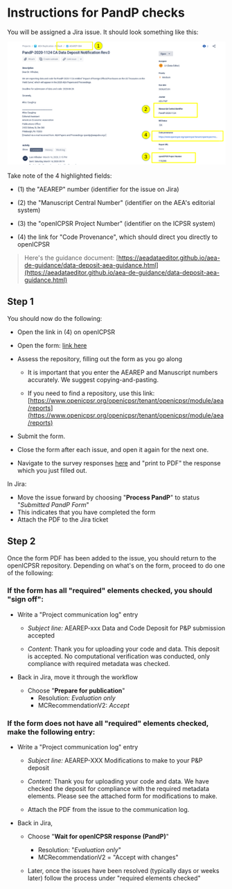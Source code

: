 # Instructions for PandP checks

You will be assigned a Jira issue. It should look something like this:

![](images/Jira-screenshot.png)

Take note of the 4 highlighted fields:

-   \(1) the "AEAREP" number (identifier for the issue on Jira)

-   \(2) the "Manuscript Central Number" (identifier on the AEA's editorial system)

-   \(3) the "openICPSR Project Number" (identifier on the ICPSR system)

-   \(4) the link for "Code Provenance", which should direct you directly to openICPSR

> Here's the guidance document:
[https://aeadataeditor.github.io/aea-de-guidance/data-deposit-aea-guidance.html](https://aeadataeditor.github.io/aea-de-guidance/data-deposit-aea-guidance.html)

## Step 1

You should now do the following:

-   Open the link in (4) on openICPSR

<!-- -->

-   Open the form: [link here](https://docs.google.com/forms/d/e/1FAIpQLSfcc4JDJsHRHZpkdBuNwbjYusjIsbSTXK6pZyuUBC7HyUW8iQ/viewform?usp=pp_url)

-   Assess the repository, filling out the form as you go along

    -   It is important that you enter the AEAREP and Manuscript numbers accurately. We suggest copying-and-pasting.

    -  If you need to find a repository, use this link: [https://www.openicpsr.org/openicpsr/tenant/openicpsr/module/aea/reports](https://www.openicpsr.org/openicpsr/tenant/openicpsr/module/aea/reports)
-   Submit the form.

- Close the form after each issue, and open it again for the next one.

- Navigate to the survey responses [here](https://docs.google.com/forms/d/1iNNCneII1HfUKV9WC-k1xl6ze0C74Dvf-O_us6PUjVA/edit#responses) and "print to PDF" the response which you just filled out.

In Jira:

-   Move the issue forward by choosing "**Process PandP**" to status
     "*Submitted PandP Form*"
-   This indicates that you have completed the form
-   Attach the PDF to the Jira ticket

## Step 2

Once the form PDF has been added to the issue, you should return to the openICPSR repository. Depending on what's on the form, proceed to do one of the following:

### If the form has all "required" elements checked, you should "sign off":

- Write a "Project communication log" entry
    -   *Subject line:* AEAREP-xxx Data and Code Deposit for P&P  submission accepted

    -   *Content*: Thank you for uploading your code and data. This
         deposit is accepted. No computational verification was
         conducted, only compliance with required metadata was checked.

-   Back in Jira, move it through the workflow

    -   Choose "**Prepare for publication**"
        -   Resolution: *Evaluation only*
        -   MCRecommendationV2: *Accept*

### If the form does not have all "required" elements checked, make the following entry:


-   Write a "Project communication log" entry

    -   *Subject line:* AEAREP-XXX Modifications to make to your P&P
        deposit

    -   *Content:* Thank you for uploading your code and data. We have
         checked the deposit for compliance with the required metadata
        elements. Please see the attached form for modifications to
         make.

    -   Attach the PDF from the issue to the communication log.

-   Back in Jira,

    -   Choose "**Wait for openICPSR response (PandP)**"
        -   Resolution: "*Evaluation only*"
        -   MCRecommendationV2 = "Accept with changes"

    -   Later, once the issues have been resolved (typically days or
        weeks later) follow the process under "required elements
        checked"

